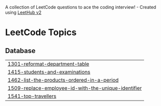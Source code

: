 A collection of LeetCode questions to ace the coding interview! - Created using [LeetHub v2](https://github.com/arunbhardwaj/LeetHub-2.0)
<!---LeetCode Topics Start-->
# LeetCode Topics
## Database
|  |
| ------- |
| [1301-reformat-department-table](https://github.com/dickysapu/leetCode/tree/master/1301-reformat-department-table) |
| [1415-students-and-examinations](https://github.com/dickysapu/leetCode/tree/master/1415-students-and-examinations) |
| [1462-list-the-products-ordered-in-a-period](https://github.com/dickysapu/leetCode/tree/master/1462-list-the-products-ordered-in-a-period) |
| [1509-replace-employee-id-with-the-unique-identifier](https://github.com/dickysapu/leetCode/tree/master/1509-replace-employee-id-with-the-unique-identifier) |
| [1541-top-travellers](https://github.com/dickysapu/leetCode/tree/master/1541-top-travellers) |
<!---LeetCode Topics End-->